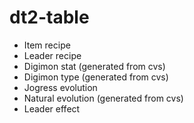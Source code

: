 # dt2-table
- Item recipe
- Leader recipe
- Digimon stat (generated from cvs)
- Digimon type (generated from cvs)
- Jogress evolution
- Natural evolution (generated from cvs)
- Leader effect
